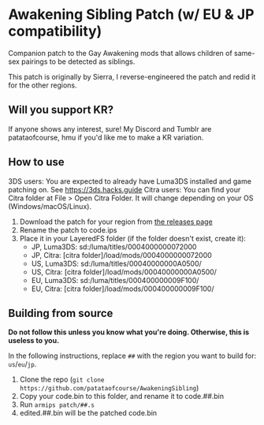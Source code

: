 # Awakening Sibling Patch (w/ EU & JP compatibility)
Companion patch to the Gay Awakening mods that allows children of same-sex pairings to be detected as siblings.

This patch is originally by Sierra, I reverse-engineered the patch and redid it for the other regions.

## Will you support KR?
If anyone shows any interest, sure! My Discord and Tumblr are patataofcourse, hmu if you'd like me to make a KR variation.

## How to use
3DS users: You are expected to already have Luma3DS installed and game patching on. See https://3ds.hacks.guide
Citra users: You can find your Citra folder at File > Open Citra Folder. It will change depending on your OS (Windows/macOS/Linux).

1. Download the patch for your region from [the releases page](https://github.com/patataofcourse/AwakeningSibling/releases/latest)
1. Rename the patch to code.ips
1. Place it in your LayeredFS folder (if the folder doesn't exist, create it):
    - JP, Luma3DS: sd:/luma/titles/0004000000072000
    - JP, Citra: [citra folder]/load/mods/0004000000072000
    - US, Luma3DS: sd:/luma/titles/00040000000A0500/
    - US, Citra: [citra folder]/load/mods/00040000000A0500/
    - EU, Luma3DS: sd:/luma/titles/000400000009F100/
    - EU, Citra: [citra folder]/load/mods/000400000009F100/

## Building from source
**Do not follow this unless you know what you're doing. Otherwise, this is useless to you.**

In the following instructions, replace `##` with the region you want to build for: `us`/`eu`/`jp`.

1. Clone the repo (`git clone https://github.com/patataofcourse/AwakeningSibling`)
1. Copy your code.bin to this folder, and rename it to code.##.bin
1. Run `armips patch/##.s`
1. edited.##.bin will be the patched code.bin